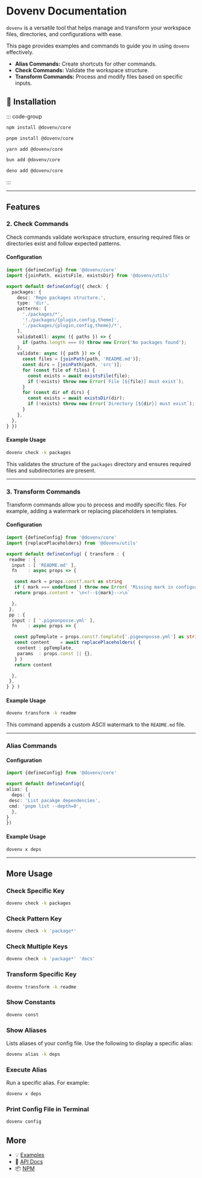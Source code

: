 # Dovenv Documentation

`dovenv` is a versatile tool that helps manage and transform your workspace files, directories, and configurations with ease.

This page provides examples and commands to guide you in using `dovenv` effectively.

- **Alias Commands:** Create shortcuts for other commands.
- **Check Commands:** Validate the workspace structure.
- **Transform Commands:** Process and modify files based on specific inputs.

## 🔑 Installation

::: code-group

```bash [npm]
npm install @dovenv/core
```

```bash [pnpm]
pnpm install @dovenv/core
```

```bash [yarn]
yarn add @dovenv/core
```

```bash [bun]
bun add @dovenv/core
```

```bash [deno]
deno add @dovenv/core
```

:::

---

## Features

### 2. Check Commands

Check commands validate workspace structure, ensuring required files or directories exist and follow expected patterns.

#### Configuration

```ts twoslash
import {defineConfig} from '@dovenv/core'
import {joinPath, existsFile, existsDir} from '@dovenv/utils'

export default defineConfig({ check: {
  packages: {
    desc: 'Repo packages structure.',
    type: 'dir',
    patterns: [
      './packages/*',
      '!./packages/{plugin,config,theme}',
      './packages/{plugin,config,theme}/*',
    ],
    validateAll: async ({ paths }) => {
      if (paths.length === 0) throw new Error('No packages found');
    },
    validate: async ({ path }) => {
      const files = [joinPath(path, 'README.md')];
      const dirs = [joinPath(path, 'src')];
      for (const file of files) {
        const exists = await existsFile(file);
        if (!exists) throw new Error(`File [${file}] must exist`);
      }
      for (const dir of dirs) {
        const exists = await existsDir(dir);
        if (!exists) throw new Error(`Directory [${dir}] must exist`);
      }
    },
  },
} })
```

#### Example Usage

```bash
dovenv check -k packages
```

This validates the structure of the `packages` directory and ensures required files and subdirectories are present.

---

### 3. Transform Commands

Transform commands allow you to process and modify specific files. For example, adding a watermark or replacing placeholders in templates.

#### Configuration

```ts
import {defineConfig} from '@dovenv/core'
import {replacePlaceholders} from '@dovenv/utils'

export default defineConfig( { transform : {
 readme : {
  input : [ 'README.md' ],
  fn    : async props => {

   const mark = props.const?.mark as string
   if ( mark === undefined ) throw new Error( 'Missing mark in configuration' )
   return props.content + `\n<!--${mark}-->\n`

  },
 },
 pp : {
  input : [ '.pigeonposse.yml' ],
  fn    : async props => {

   const ppTemplate = props.const?.template['.pigeonposse.yml'] as string
   const content    = await replacePlaceholders( {
    content : ppTemplate,
    params  : props.const || {},
   } )
   return content

  },
 },
} } )

```

#### Example Usage

```bash
dovenv transform -k readme
```

This command appends a custom ASCII watermark to the `README.md` file.

---

### Alias Commands

#### Configuration

```ts twoslash
import {defineConfig} from '@dovenv/core'

export default defineConfig({
alias: {
  deps: {
 desc: 'List pacakge dependencies',
 cmd: 'pnpm list --depth=0',
  },
}
})
```

#### Example Usage

```bash
dovenv x deps
```

---

## More Usage

### Check Specific Key

```bash
dovenv check -k packages
```

### Check Pattern Key

```bash
dovenv check -k 'package*'
```

### Check Multiple Keys

```bash
dovenv check -k 'package*' 'docs'
```

### Transform Specific Key

```bash
dovenv transform -k readme
```

### Show Constants

```bash
dovenv const
```

### Show Aliases

Lists aliases of your config file. Use the following to display a specific alias:

```bash
dovenv alias -k deps
```

### Execute Alias

Run a specific alias. For example:

```bash
dovenv x deps
```

### Print Config File in Terminal

```bash
dovenv config
```

## More

- 💡 [Examples](examples.md)
- 📖 [API Docs](api.md)
- 📦 [NPM](https://www.npmjs.com/package/@dovenv/core)
